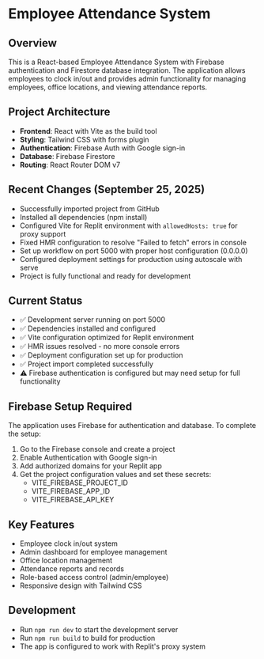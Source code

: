 # Employee Attendance System

## Overview
This is a React-based Employee Attendance System with Firebase authentication and Firestore database integration. The application allows employees to clock in/out and provides admin functionality for managing employees, office locations, and viewing attendance reports.

## Project Architecture
- **Frontend**: React with Vite as the build tool
- **Styling**: Tailwind CSS with forms plugin
- **Authentication**: Firebase Auth with Google sign-in
- **Database**: Firebase Firestore
- **Routing**: React Router DOM v7

## Recent Changes (September 25, 2025)
- Successfully imported project from GitHub
- Installed all dependencies (npm install)
- Configured Vite for Replit environment with `allowedHosts: true` for proxy support
- Fixed HMR configuration to resolve "Failed to fetch" errors in console
- Set up workflow on port 5000 with proper host configuration (0.0.0.0)
- Configured deployment settings for production using autoscale with serve
- Project is fully functional and ready for development

## Current Status
- ✅ Development server running on port 5000
- ✅ Dependencies installed and configured
- ✅ Vite configuration optimized for Replit environment
- ✅ HMR issues resolved - no more console errors
- ✅ Deployment configuration set up for production
- ✅ Project import completed successfully
- ⚠️ Firebase authentication is configured but may need setup for full functionality

## Firebase Setup Required
The application uses Firebase for authentication and database. To complete the setup:

1. Go to the Firebase console and create a project
2. Enable Authentication with Google sign-in
3. Add authorized domains for your Replit app
4. Get the project configuration values and set these secrets:
   - VITE_FIREBASE_PROJECT_ID
   - VITE_FIREBASE_APP_ID
   - VITE_FIREBASE_API_KEY

## Key Features
- Employee clock in/out system
- Admin dashboard for employee management
- Office location management
- Attendance reports and records
- Role-based access control (admin/employee)
- Responsive design with Tailwind CSS

## Development
- Run `npm run dev` to start the development server
- Run `npm run build` to build for production
- The app is configured to work with Replit's proxy system